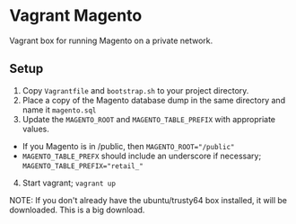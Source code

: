 # Vagrant Magento

Vagrant box for running Magento on a private network.

## Setup

1. Copy `Vagrantfile` and `bootstrap.sh` to your project directory.
2. Place a copy of the Magento database dump in the same directory and name it `magento.sql`
3. Update the `MAGENTO_ROOT` and `MAGENTO_TABLE_PREFIX` with appropriate values.
  - If you Magento is in /public, then `MAGENTO_ROOT="/public"`
  - `MAGENTO_TABLE_PREFX` should include an underscore if necessary; `MAGENTO_TABLE_PREFIX="retail_"`
4. Start vagrant; `vagrant up`

NOTE: If you don't already have the ubuntu/trusty64 box installed, it will be downloaded.  This is a big download.
